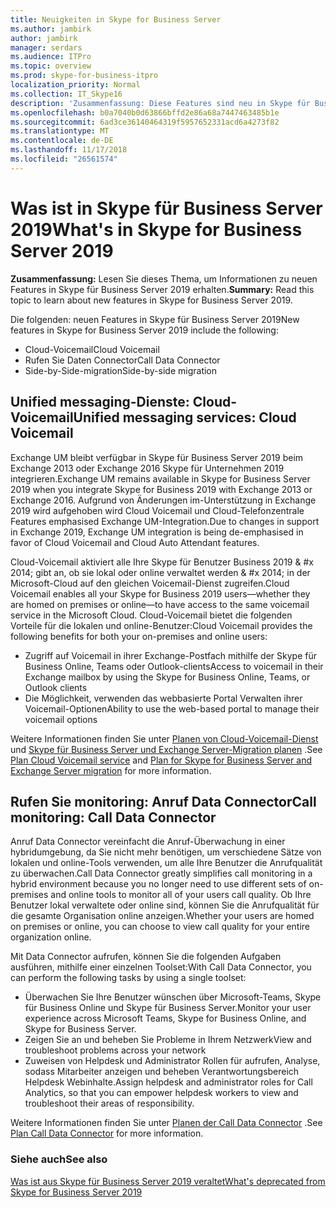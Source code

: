 ```yaml
---
title: Neuigkeiten in Skype for Business Server
ms.author: jambirk
author: jambirk
manager: serdars
ms.audience: ITPro
ms.topic: overview
ms.prod: skype-for-business-itpro
localization_priority: Normal
ms.collection: IT_Skype16
description: 'Zusammenfassung: Diese Features sind neu in Skype für Business Server 2019.'
ms.openlocfilehash: b0a7040b0d63866bffd2e86a68a7447463485b1e
ms.sourcegitcommit: 6ad3ce36140464319f5957652331acd6a4273f82
ms.translationtype: MT
ms.contentlocale: de-DE
ms.lasthandoff: 11/17/2018
ms.locfileid: "26561574"
---
```

# <a name="whats-in-skype-for-business-server-2019"></a><span data-ttu-id="5d569-103">Was ist in Skype für Business Server 2019</span><span class="sxs-lookup"><span data-stu-id="5d569-103">What's in Skype for Business Server 2019</span></span> 

<span data-ttu-id="5d569-104">**Zusammenfassung:** Lesen Sie dieses Thema, um Informationen zu neuen Features in Skype für Business Server 2019 erhalten.</span><span class="sxs-lookup"><span data-stu-id="5d569-104">**Summary:** Read this topic to learn about new features in Skype for Business Server 2019.</span></span>  

<span data-ttu-id="5d569-105">Die folgenden: neuen Features in Skype für Business Server 2019</span><span class="sxs-lookup"><span data-stu-id="5d569-105">New features in Skype for Business Server 2019 include the following:</span></span>
  
- <span data-ttu-id="5d569-106">Cloud-Voicemail</span><span class="sxs-lookup"><span data-stu-id="5d569-106">Cloud Voicemail</span></span>  
- <span data-ttu-id="5d569-107">Rufen Sie Daten Connector</span><span class="sxs-lookup"><span data-stu-id="5d569-107">Call Data Connector</span></span>
- <span data-ttu-id="5d569-108">Side-by-Side-migration</span><span class="sxs-lookup"><span data-stu-id="5d569-108">Side-by-side migration</span></span>

## <a name="unified-messaging-services-cloud-voicemail"></a><span data-ttu-id="5d569-109">Unified messaging-Dienste: Cloud-Voicemail</span><span class="sxs-lookup"><span data-stu-id="5d569-109">Unified messaging services: Cloud Voicemail</span></span> 

<span data-ttu-id="5d569-110">Exchange UM bleibt verfügbar in Skype für Business Server 2019 beim Exchange 2013 oder Exchange 2016 Skype für Unternehmen 2019 integrieren.</span><span class="sxs-lookup"><span data-stu-id="5d569-110">Exchange UM remains available in Skype for Business Server 2019 when you integrate Skype for Business 2019 with Exchange 2013 or Exchange 2016.</span></span> <span data-ttu-id="5d569-111">Aufgrund von Änderungen im-Unterstützung in Exchange 2019 wird aufgehoben wird Cloud Voicemail und Cloud-Telefonzentrale Features emphasised Exchange UM-Integration.</span><span class="sxs-lookup"><span data-stu-id="5d569-111">Due to changes in support in Exchange 2019, Exchange UM integration is being de-emphasised in favor of Cloud Voicemail and Cloud Auto Attendant features.</span></span>  

<span data-ttu-id="5d569-112">Cloud-Voicemail aktiviert alle Ihre Skype für Benutzer Business 2019 & #x 2014; gibt an, ob sie lokal oder online verwaltet werden & #x 2014; in der Microsoft-Cloud auf den gleichen Voicemail-Dienst zugreifen.</span><span class="sxs-lookup"><span data-stu-id="5d569-112">Cloud Voicemail enables all your Skype for Business 2019 users&#x2014;whether they are homed on premises or online&#x2014;to have access to the same voicemail service in the Microsoft Cloud.</span></span> <span data-ttu-id="5d569-113">Cloud-Voicemail bietet die folgenden Vorteile für die lokalen und online-Benutzer:</span><span class="sxs-lookup"><span data-stu-id="5d569-113">Cloud Voicemail provides the following benefits for both your on-premises and online users:</span></span>

- <span data-ttu-id="5d569-114">Zugriff auf Voicemail in ihrer Exchange-Postfach mithilfe der Skype für Business Online, Teams oder Outlook-clients</span><span class="sxs-lookup"><span data-stu-id="5d569-114">Access to voicemail in their Exchange mailbox by using the Skype for Business Online, Teams, or Outlook clients</span></span> 
- <span data-ttu-id="5d569-115">Die Möglichkeit, verwenden das webbasierte Portal Verwalten ihrer Voicemail-Optionen</span><span class="sxs-lookup"><span data-stu-id="5d569-115">Ability to use the web-based portal to manage their voicemail options</span></span>

<span data-ttu-id="5d569-116">Weitere Informationen finden Sie unter [Planen von Cloud-Voicemail-Dienst](hybrid/plan-cloud-voicemail.md) und [Skype für Business Server und Exchange Server-Migration planen](hybrid/plan-um-migration.md) .</span><span class="sxs-lookup"><span data-stu-id="5d569-116">See [Plan Cloud Voicemail service](hybrid/plan-cloud-voicemail.md) and [Plan for Skype for Business Server and Exchange Server migration](hybrid/plan-um-migration.md) for more information.</span></span>
  
## <a name="call-monitoring-call-data-connector"></a><span data-ttu-id="5d569-117">Rufen Sie monitoring: Anruf Data Connector</span><span class="sxs-lookup"><span data-stu-id="5d569-117">Call monitoring: Call Data Connector</span></span>

<span data-ttu-id="5d569-118">Anruf Data Connector vereinfacht die Anruf-Überwachung in einer hybridumgebung, da Sie nicht mehr benötigen, um verschiedene Sätze von lokalen und online-Tools verwenden, um alle Ihre Benutzer die Anrufqualität zu überwachen.</span><span class="sxs-lookup"><span data-stu-id="5d569-118">Call Data Connector greatly simplifies call monitoring in a hybrid environment because you no longer need to use different sets of on-premises and online tools to monitor all of your users call quality.</span></span>  <span data-ttu-id="5d569-119">Ob Ihre Benutzer lokal verwaltete oder online sind, können Sie die Anrufqualität für die gesamte Organisation online anzeigen.</span><span class="sxs-lookup"><span data-stu-id="5d569-119">Whether your users are homed on premises or online, you can choose to view call quality for your entire organization online.</span></span>

<span data-ttu-id="5d569-120">Mit Data Connector aufrufen, können Sie die folgenden Aufgaben ausführen, mithilfe einer einzelnen Toolset:</span><span class="sxs-lookup"><span data-stu-id="5d569-120">With Call Data Connector, you can perform the following tasks by using a single toolset:</span></span>

- <span data-ttu-id="5d569-121">Überwachen Sie Ihre Benutzer wünschen über Microsoft-Teams, Skype für Business Online und Skype für Business Server.</span><span class="sxs-lookup"><span data-stu-id="5d569-121">Monitor your user experience across Microsoft Teams, Skype for Business Online, and Skype for Business Server.</span></span>
- <span data-ttu-id="5d569-122">Zeigen Sie an und beheben Sie Probleme in Ihrem Netzwerk</span><span class="sxs-lookup"><span data-stu-id="5d569-122">View and troubleshoot problems across your network</span></span>
- <span data-ttu-id="5d569-123">Zuweisen von Helpdesk und Administrator Rollen für aufrufen, Analyse, sodass Mitarbeiter anzeigen und beheben Verantwortungsbereich Helpdesk Webinhalte.</span><span class="sxs-lookup"><span data-stu-id="5d569-123">Assign helpdesk and administrator roles for Call Analytics, so that you can empower helpdesk workers to view and troubleshoot their areas of responsibility.</span></span> 

<span data-ttu-id="5d569-124">Weitere Informationen finden Sie unter [Planen der Call Data Connector](hybrid/plan-call-data-connector.md) .</span><span class="sxs-lookup"><span data-stu-id="5d569-124">See [Plan Call Data Connector](hybrid/plan-call-data-connector.md) for more information.</span></span>

### <a name="see-also"></a><span data-ttu-id="5d569-125">Siehe auch</span><span class="sxs-lookup"><span data-stu-id="5d569-125">See also</span></span>

[<span data-ttu-id="5d569-126">Was ist aus Skype für Business Server 2019 veraltet</span><span class="sxs-lookup"><span data-stu-id="5d569-126">What's deprecated from Skype for Business Server 2019</span></span>](deprecated.md)